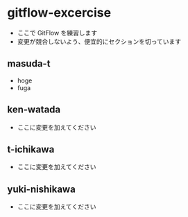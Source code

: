 # gitflow-excercise

- ここで GitFlow を練習します
- 変更が競合しないよう、便宜的にセクションを切っています

## masuda-t

- hoge
- fuga

## ken-watada

- ここに変更を加えてください

## t-ichikawa

- ここに変更を加えてください

## yuki-nishikawa

- ここに変更を加えてください
